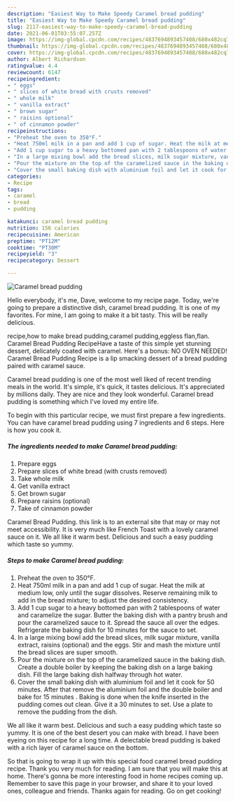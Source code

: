```yaml
---
description: "Easiest Way to Make Speedy Caramel bread pudding"
title: "Easiest Way to Make Speedy Caramel bread pudding"
slug: 2117-easiest-way-to-make-speedy-caramel-bread-pudding
date: 2021-06-01T03:55:07.257Z
image: https://img-global.cpcdn.com/recipes/4837694893457408/680x482cq70/caramel-bread-pudding-recipe-main-photo.jpg
thumbnail: https://img-global.cpcdn.com/recipes/4837694893457408/680x482cq70/caramel-bread-pudding-recipe-main-photo.jpg
cover: https://img-global.cpcdn.com/recipes/4837694893457408/680x482cq70/caramel-bread-pudding-recipe-main-photo.jpg
author: Albert Richardson
ratingvalue: 4.4
reviewcount: 6147
recipeingredient:
- " eggs"
- " slices of white bread with crusts removed"
- " whole milk"
- " vanilla extract"
- " brown sugar"
- " raisins optional"
- " of cinnamon powder"
recipeinstructions:
- "Preheat the oven to 350°F."
- "Heat 750ml milk in a pan and add 1 cup of sugar. Heat the milk at medium low, only until the sugar dissolves. Reserve remaining milk to add in the bread mixture; to adjust the desired consistency."
- "Add 1 cup sugar to a heavy bottomed pan with 2 tablespoons of water and caramelize the sugar. Butter the baking dish with a pantry brush and pour the caramelized sauce to it. Spread the sauce all over the edges. Refrigerate the baking dish for 10 minutes for the sauce to set."
- "In a large mixing bowl add the bread slices, milk sugar mixture, vanilla extract, raisins (optional) and the eggs. Stir and mash the mixture until the bread slices are super smooth."
- "Pour the mixture on the top of the caramelized sauce in the baking dish. Create a double boiler by keeping the baking dish on a large baking dish. Fill the large baking dish halfway through hot water."
- "Cover the small baking dish with aluminium foil and let it cook for 50 minutes. After that remove the aluminium foil and the double boiler and bake for 15 minutes . Baking is done when the knife inserted in the pudding comes out clean. Give it a 30 minutes to set. Use a plate to remove the pudding from the dish."
categories:
- Recipe
tags:
- caramel
- bread
- pudding

katakunci: caramel bread pudding 
nutrition: 156 calories
recipecuisine: American
preptime: "PT12M"
cooktime: "PT30M"
recipeyield: "3"
recipecategory: Dessert

---
```



![Caramel bread pudding](https://img-global.cpcdn.com/recipes/4837694893457408/680x482cq70/caramel-bread-pudding-recipe-main-photo.jpg)

Hello everybody, it's me, Dave, welcome to my recipe page. Today, we're going to prepare a distinctive dish, caramel bread pudding. It is one of my favorites. For mine, I am going to make it a bit tasty. This will be really delicious.

recipe,how to make bread pudding,caramel pudding,eggless flan,flan. Caramel Bread Pudding RecipeHave a taste of this simple yet stunning dessert, delicately coated with caramel. Here&#39;s a bonus: NO OVEN NEEDED! Caramel Bread Pudding Recipe is a lip smacking dessert of a bread pudding paired with caramel sauce.

Caramel bread pudding is one of the most well liked of recent trending meals in the world. It's simple, it's quick, it tastes delicious. It's appreciated by millions daily. They are nice and they look wonderful. Caramel bread pudding is something which I've loved my entire life.


To begin with this particular recipe, we must first prepare a few ingredients. You can have caramel bread pudding using 7 ingredients and 6 steps. Here is how you cook it.

<!--inarticleads1-->

##### The ingredients needed to make Caramel bread pudding:

1. Prepare  eggs
1. Prepare  slices of white bread (with crusts removed)
1. Take  whole milk
1. Get  vanilla extract
1. Get  brown sugar
1. Prepare  raisins (optional)
1. Take  of cinnamon powder


Caramel Bread Pudding. this link is to an external site that may or may not meet accessibility. It is very much like French Toast with a lovely caramel sauce on it. We all like it warm best. Delicious and such a easy pudding which taste so yummy. 

<!--inarticleads2-->

##### Steps to make Caramel bread pudding:

1. Preheat the oven to 350°F.
1. Heat 750ml milk in a pan and add 1 cup of sugar. Heat the milk at medium low, only until the sugar dissolves. Reserve remaining milk to add in the bread mixture; to adjust the desired consistency.
1. Add 1 cup sugar to a heavy bottomed pan with 2 tablespoons of water and caramelize the sugar. Butter the baking dish with a pantry brush and pour the caramelized sauce to it. Spread the sauce all over the edges. Refrigerate the baking dish for 10 minutes for the sauce to set.
1. In a large mixing bowl add the bread slices, milk sugar mixture, vanilla extract, raisins (optional) and the eggs. Stir and mash the mixture until the bread slices are super smooth.
1. Pour the mixture on the top of the caramelized sauce in the baking dish. Create a double boiler by keeping the baking dish on a large baking dish. Fill the large baking dish halfway through hot water.
1. Cover the small baking dish with aluminium foil and let it cook for 50 minutes. After that remove the aluminium foil and the double boiler and bake for 15 minutes . Baking is done when the knife inserted in the pudding comes out clean. Give it a 30 minutes to set. Use a plate to remove the pudding from the dish.


We all like it warm best. Delicious and such a easy pudding which taste so yummy. It is one of the best desert you can make with bread. I have been eyeing on this recipe for a long time. A delectable bread pudding is baked with a rich layer of caramel sauce on the bottom. 

So that is going to wrap it up with this special food caramel bread pudding recipe. Thank you very much for reading. I am sure that you will make this at home. There's gonna be more interesting food in home recipes coming up. Remember to save this page in your browser, and share it to your loved ones, colleague and friends. Thanks again for reading. Go on get cooking!
